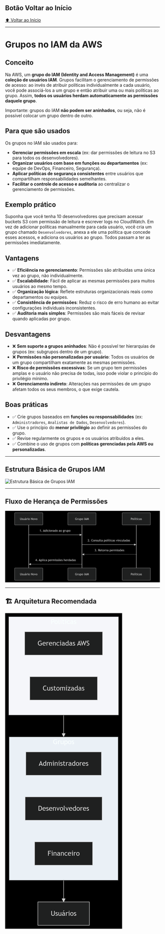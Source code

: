 ## Botão Voltar ao Início
[⬆️ Voltar ao Início](/README.md)

---

# Grupos no IAM da AWS

## Conceito

Na AWS, um **grupo do IAM (Identity and Access Management)** é uma **coleção de usuários IAM**. Grupos facilitam o gerenciamento de permissões de acesso: ao invés de atribuir políticas individualmente a cada usuário, você pode associá-los a um grupo e então atribuir uma ou mais políticas ao grupo. Assim, **todos os usuários herdam automaticamente as permissões daquele grupo**.

Importante: grupos do IAM **não podem ser aninhados**, ou seja, não é possível colocar um grupo dentro de outro.

## Para que são usados

Os grupos no IAM são usados para:
- **Gerenciar permissões em escala** (ex: dar permissões de leitura no S3 para todos os desenvolvedores).
- **Organizar usuários com base em funções ou departamentos** (ex: equipe de DevOps, Financeiro, Segurança).
- **Aplicar políticas de segurança consistentes** entre usuários que compartilham responsabilidades semelhantes.
- **Facilitar o controle de acesso e auditoria** ao centralizar o gerenciamento de permissões.

## Exemplo prático

Suponha que você tenha 10 desenvolvedores que precisam acessar buckets S3 com permissão de leitura e escrever logs no CloudWatch. Em vez de adicionar políticas manualmente para cada usuário, você cria um grupo chamado `Desenvolvedores`, anexa a ele uma política que concede esses acessos, e adiciona os usuários ao grupo. Todos passam a ter as permissões imediatamente.

## Vantagens

- ✅ **Eficiência no gerenciamento**: Permissões são atribuídas uma única vez ao grupo, não individualmente.
- ✅ **Escalabilidade**: Fácil de aplicar as mesmas permissões para muitos usuários ao mesmo tempo.
- ✅ **Organização lógica**: Reflete estruturas organizacionais reais como departamentos ou equipes.
- ✅ **Consistência de permissões**: Reduz o risco de erro humano ao evitar configurações individuais inconsistentes.
- ✅ **Auditoria mais simples**: Permissões são mais fáceis de revisar quando aplicadas por grupo.

## Desvantagens

- ❌ **Sem suporte a grupos aninhados**: Não é possível ter hierarquias de grupos (ex: subgrupos dentro de um grupo).
- ❌ **Permissões não personalizadas por usuário**: Todos os usuários de um grupo compartilham exatamente as mesmas permissões.
- ❌ **Risco de permissões excessivas**: Se um grupo tem permissões amplas e o usuário não precisa de todas, isso pode violar o princípio do privilégio mínimo.
- ❌ **Gerenciamento indireto**: Alterações nas permissões de um grupo afetam todos os seus membros, o que exige cautela.

## Boas práticas

- ✅ Crie grupos baseados em **funções ou responsabilidades** (ex: `Administradores`, `Analistas de Dados`, `Desenvolvedores`).
- ✅ Use o princípio do **menor privilégio** ao definir as permissões do grupo.
- ✅ Revise regularmente os grupos e os usuários atribuídos a eles.
- ✅ Combine o uso de grupos com **políticas gerenciadas pela AWS ou personalizadas**.

---


## Estrutura Básica de Grupos IAM
![Estrutura Básica de Grupos IAM](/images/Estrutura%20Básica%20de%20Grupos%20IAM.png)

---

##  Fluxo de Herança de Permissões
![Fluxo de Herança de Permissões](/images/Fluxo%20de%20Herança%20de%20Permissões.png)

---

## 🏗️ Arquitetura Recomendada
![Arquitetura Recomendada](/images/Arquitetura%20Recomendada.png)





